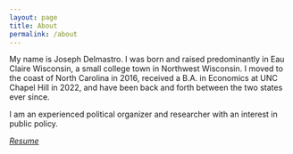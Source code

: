 ```yaml
---
layout: page
title: About
permalink: /about
---
```


My name is Joseph Delmastro. I was born and raised predominantly in Eau Claire Wisconsin, a small college town in Northwest Wisconsin. I moved to the coast of North Carolina in 2016, received a B.A. in Economics at UNC Chapel Hill in 2022, and have been back and forth between the two states ever since.

I am an experienced political organizer and researcher with an interest in public policy.

[_Resume_](/assets/delmastro_joseph_currentresumenov.pdf)
